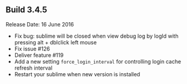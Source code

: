 Build 3.4.5
-----------
Release Date: 16 June 2016

* Fix bug: sublime will be closed when view debug log by logId with pressing alt + dblclick left mouse
* Fix issue #126
* Deliver feature #119
* Add a new setting ``force_login_interval`` for controlling login cache refresh interval
* Restart your sublime when new version is installed